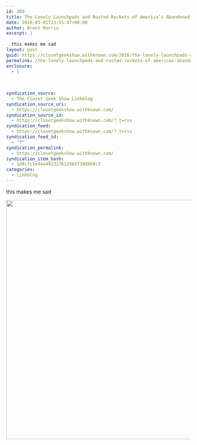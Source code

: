 ```yaml
---
id: 300
title: The Lonely Launchpads and Rusted Rockets of America’s Abandoned Space Facilities
date: 2016-03-01T23:55:47+00:00
author: Brent Morris
excerpt: |
  
  this makes me sad
layout: post
guid: https://closetgeekshow.withknown.com/2016/the-lonely-launchpads-and-rusted-rockets-of-americas-abandoned-space
permalink: /the-lonely-launchpads-and-rusted-rockets-of-americas-abandoned-space-facilities/
enclosure:
  - |
    
    
    
syndication_source:
  - The Closet Geek Show Linkblog
syndication_source_uri:
  - https://closetgeekshow.withknown.com/
syndication_source_id:
  - https://closetgeekshow.withknown.com/?_t=rss
syndication_feed:
  - https://closetgeekshow.withknown.com/?_t=rss
syndication_feed_id:
  - "7"
syndication_permalink:
  - https://closetgeekshow.withknown.com/
syndication_item_hash:
  - 1d4cfc1e44a492317612465f104b68c3
categories:
  - Linkblog
---
```

<div class="known-bookmark">
  <p>
    this makes me sad
  </p>
  
  <p>
    <img src="http://i.imgur.com/F7AHWRI.jpg" alt="" width="800" height="653" />
  </p>
</div>